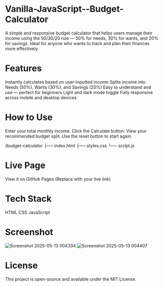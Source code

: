 # Vanilla-JavaScript--Budget-Calculator
A simple and responsive budget calculator that helps users manage their income using the 50/30/20 rule — 50% for needs, 30% for wants, and 20% for savings. Ideal for anyone who wants to track and plan their finances more effectively.

 # Features
 Instantly calculates based on user-inputted income
 Splits income into Needs (50%), Wants (30%), and Savings (20%)
 Easy to understand and use — perfect for beginners
 Light and dark mode toggle
 Fully responsive across mobile and desktop devices

# How to Use
Enter your total monthly income.
Click the Calculate button.
View your recommended budget split.
Use the reset button to start again.

/budget-calculator
├── index.html
├── styles.css
└── script.js

# Live Page
View it on GitHub Pages (Replace with your live link)

# Tech Stack
HTML
CSS
JavaScript

# Screenshot
![Screenshot 2025-05-13 004334](https://github.com/user-attachments/assets/f8f4f700-b30a-4f38-acce-3638eac3c0c3)
![Screenshot 2025-05-13 004407](https://github.com/user-attachments/assets/69b3321e-8a2a-4456-97fd-c3b5da8e2e03)

# License
This project is open-source and available under the MIT License.
